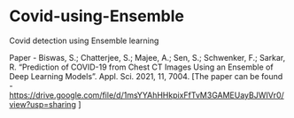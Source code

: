 # Covid-using-Ensemble
Covid detection using Ensemble learning

Paper - 
Biswas, S.; Chatterjee, S.; Majee, A.; Sen, S.; Schwenker, F.; Sarkar, R. “Prediction of COVID-19 from Chest CT Images Using an Ensemble of Deep Learning Models”. Appl. Sci. 2021, 11, 7004. [The paper can be found - https://drive.google.com/file/d/1msYYAhHHkpixFfTvM3GAMEUayBJWIVr0/view?usp=sharing ]
